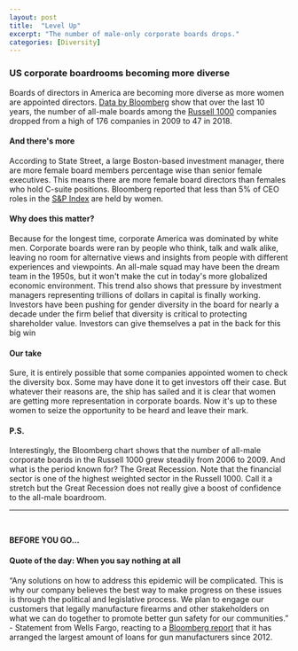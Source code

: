 ```yaml
---
layout: post
title:  "Level Up"
excerpt: "The number of male-only corporate boards drops."
categories: [Diversity]
---
```


### US corporate boardrooms becoming more diverse

Boards of directors in America are becoming more diverse as more women are appointed directors. <a href="https://www.bloomberg.com/news/articles/2018-03-07/fearless-girl-s-first-year-helped-reshape-corporate-boardrooms" target="_blank">Data by Bloomberg</a> show that over the last 10 years, the number of all-male boards among the <a href="https://www.investopedia.com/terms/r/russell_1000index.asp" target="_blank">Russell 1000</a> companies dropped from a high of 176 companies in 2009 to 47 in 2018.

#### And there's more

According to State Street, a large Boston-based investment manager, there are more female board members percentage wise than senior female executives. This means there are more female board directors than females who hold C-suite positions. Bloomberg reported that less than 5% of CEO roles in the <a href="https://www.investopedia.com/terms/s/sp500.asp" target="_blank">S&P Index</a> are held by women.

#### Why does this matter?

Because for the longest time, corporate America was dominated by white men. Corporate boards were ran by people who think, talk and walk alike, leaving no room for alternative views and insights from people with different experiences and viewpoints. An all-male squad may have been the dream team in the 1950s, but it won't make the cut in today's more globalized economic environment. This trend also shows that pressure by investment managers representing trillions of dollars in capital is finally working. Investors have been pushing for gender diversity in the board for nearly a decade under the firm belief that diversity is critical to protecting shareholder value. Investors can give themselves a pat in the back for this big win

#### Our take

Sure, it is entirely possible that some companies appointed women to check the diversity box. Some may have done it to get investors off their case. But whatever their reasons are, the ship has sailed and it is clear that women are getting more representation in corporate boards. Now it's up to these women to seize the opportunity to be heard and leave their mark. 

#### P.S.

Interestingly, the Bloomberg chart shows that the number of all-male corporate boards in the Russell 1000 grew steadily from 2006 to 2009. And what is the period known for? The Great Recession. Note that the financial sector is one of the highest weighted sector in the Russell 1000. Call it a stretch but the Great Recession does not really give a boost of confidence to the all-male boardroom.

* * *
<br />

**BEFORE YOU GO...**

#### **Quote of the day: When you say nothing at all**

“Any solutions on how to address this epidemic will be complicated. This is why our company believes the best way to make progress on these issues is through the political and legislative process. We plan to engage our customers that legally manufacture firearms and other stakeholders on what we can do together to promote better gun safety for our communities.” - Statement from Wells Fargo, reacting to a <a href="https://www.bloomberg.com/news/articles/2018-03-07/nra-s-banker-wells-fargo-climbs-to-top-of-gunmaker-debt-market" target="_blank">Bloomberg report</a> that it has arranged the largest amount of loans for gun manufacturers since 2012.
